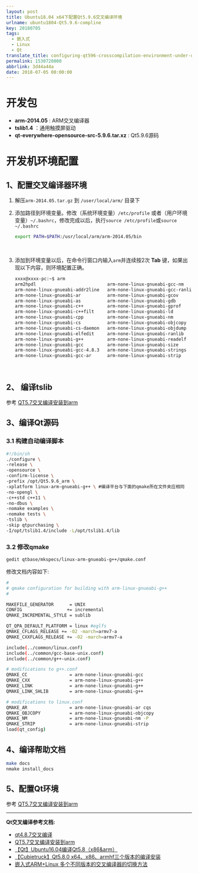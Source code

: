 ```yaml
---
layout: post
title: Ubuntu18.04 x64下配置Qt5.9.6交叉编译环境
urlname: ubuntu1804-Qt5.9.6-compline
key: 20180705
tags:
  - 嵌入式
  - Linux
  - Qt
translate_title: configuring-qt596-crosscompilation-environment-under-ubuntu1804-x64
permalink: 1530720000
abbrlink: 3d44a44a
date: 2018-07-05 00:00:00
---
```



# 开发包

- **arm-2014.05** : ARM交叉编译器
- **tslib1.4** ：通用触摸屏驱动
- **qt-everywhere-opensource-src-5.9.6.tar.xz** : Qt5.9.6源码


<!--more-->

# 开发机环境配置

## 1、配置交叉编译器环境

1. 解压`arm-2014.05.tar.gz` 到 `/user/local/arm/` 目录下

2. 添加路径到环境变量。修改（系统环境变量）`/etc/profile` 或者（用户环境变量）`~/.bashrc`，修改完成以后，执行`source /etc/profile`或`source ~/.bashrc`

   ```bash
   export PATH=$PATH:/usr/local/arm/arm-2014.05/bin
   ```

   ​

3. 添加到环境变量以后，在命令行窗口内输入`arm`并连续按2次 **Tab** 键，如果出现以下内容，则环境配置正确。

   ```bash
   xxxx@xxxx-pc:~$ arm
   arm2hpdl                           arm-none-linux-gnueabi-gcc-nm
   arm-none-linux-gnueabi-addr2line   arm-none-linux-gnueabi-gcc-ranlib
   arm-none-linux-gnueabi-ar          arm-none-linux-gnueabi-gcov
   arm-none-linux-gnueabi-as          arm-none-linux-gnueabi-gdb
   arm-none-linux-gnueabi-c++         arm-none-linux-gnueabi-gprof
   arm-none-linux-gnueabi-c++filt     arm-none-linux-gnueabi-ld
   arm-none-linux-gnueabi-cpp         arm-none-linux-gnueabi-nm
   arm-none-linux-gnueabi-cs          arm-none-linux-gnueabi-objcopy
   arm-none-linux-gnueabi-cs-daemon   arm-none-linux-gnueabi-objdump
   arm-none-linux-gnueabi-elfedit     arm-none-linux-gnueabi-ranlib
   arm-none-linux-gnueabi-g++         arm-none-linux-gnueabi-readelf
   arm-none-linux-gnueabi-gcc         arm-none-linux-gnueabi-size
   arm-none-linux-gnueabi-gcc-4.8.3   arm-none-linux-gnueabi-strings
   arm-none-linux-gnueabi-gcc-ar      arm-none-linux-gnueabi-strip
   ```

   ​


## 2、 编译tslib

参考 [QT5.7交叉编译安装到arm](https://blog.csdn.net/u012175418/article/details/52704734)



## 3、编译Qt源码

### 3.1 构建自动编译脚本

```bash
#!/bin/sh
./configure \
-release \
-opensource \
-confirm-license \
-prefix /opt/Qt5.9.6_arm \
-xplatform linux-arm-gnueabi-g++ \ #编译平台与下面的qmake所在文件夹应相同
-no-opengl \
-c++std c++11 \
-no-dbus \
-nomake examples \
-nomake tests \
-tslib \
-skip qtpurchasing \
-I/opt/tslib1.4/include -L/opt/tslib1.4/lib

```

### 3.2 修改qmake

```bash
gedit qtbase/mkspecs/linux-arm-gnueabi-g++/qmake.conf
```

修改文档内容如下:
```bash
#
# qmake configuration for building with arm-linux-gnueabi-g++
#

MAKEFILE_GENERATOR      = UNIX
CONFIG                 += incremental
QMAKE_INCREMENTAL_STYLE = sublib

QT_QPA_DEFAULT_PLATFORM = linux #eglfs
QMAKE_CFLAGS_RELEASE += -O2 -march=armv7-a
QMAKE_CXXFLAGS_RELEASE += -O2 -march=armv7-a

include(../common/linux.conf)
include(../common/gcc-base-unix.conf)
include(../common/g++-unix.conf)

# modifications to g++.conf
QMAKE_CC                = arm-none-linux-gnueabi-gcc
QMAKE_CXX               = arm-none-linux-gnueabi-g++
QMAKE_LINK              = arm-none-linux-gnueabi-g++
QMAKE_LINK_SHLIB        = arm-none-linux-gnueabi-g++

# modifications to linux.conf
QMAKE_AR                = arm-none-linux-gnueabi-ar cqs
QMAKE_OBJCOPY           = arm-none-linux-gnueabi-objcopy
QMAKE_NM                = arm-none-linux-gnueabi-nm -P
QMAKE_STRIP             = arm-none-linux-gnueabi-strip
load(qt_config)

```

## 4、编译帮助文档

```bash
make docs
nmake install_docs
```

## 5、配置Qt环境

参考 [QT5.7交叉编译安装到arm](https://blog.csdn.net/u012175418/article/details/52704734)


---
**Qt交叉编译参考文档:**

- [qt4.8.7交叉编译](https://blog.csdn.net/hjd03132301/article/details/74093777)
- [QT5.7交叉编译安装到arm](https://blog.csdn.net/u012175418/article/details/52704734)
- [【Qt】Ubuntu16.04编译Qt5.8（x86&arm）](https://blog.csdn.net/u010875635/article/details/72793957)
- [【Cubietruck】Qt5.8.0 x64、x86、armhf三个版本的编译安装](https://blog.csdn.net/u010875635/article/details/71055353)
- [嵌入式ARM+Linux 多个不同版本的交叉编译器的切换方法](https://blog.csdn.net/tcjy1000/article/details/50703960)
